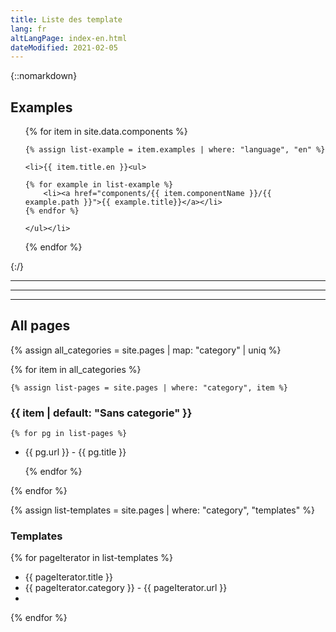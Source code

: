 ```yaml
---
title: Liste des template
lang: fr
altLangPage: index-en.html
dateModified: 2021-02-05
---
```


{::nomarkdown}

<h2>Examples</h2>

<ul>
{% for item in site.data.components %}

	{% assign list-example = item.examples | where: "language", "en" %}

	<li>{{ item.title.en }}<ul>

	{% for example in list-example %}
		<li><a href="components/{{ item.componentName }}/{{ example.path }}">{{ example.title}}</a></li>
	{% endfor %}
	
	</ul></li>
{% endfor %}
</ul>

{:/}

----

----

----

## All pages

{% assign all_categories = site.pages | map: "category" | uniq %}

{% for item in all_categories %}

	{% assign list-pages = site.pages | where: "category", item %}
	
### {{ item | default: "Sans categorie" }}
	
	{% for pg in list-pages %}
	
* {{ pg.url }} - {{ pg.title }}
		
	{% endfor %}
	
{% endfor %}




{% assign list-templates = site.pages | where: "category", "templates" %}

### Templates 
{% for pageIterator in list-templates %}

* {{ pageIterator.title }}
* {{ pageIterator.category }} - {{ pageIterator.url }}
*

{% endfor %}
